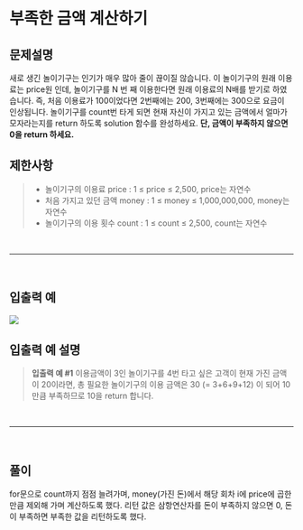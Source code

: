 # 부족한 금액 계산하기

## 문제설명

새로 생긴 놀이기구는 인기가 매우 많아 줄이 끊이질 않습니다.
이 놀이기구의 원래 이용료는 price원 인데,
놀이기구를 N 번 째 이용한다면 원래 이용료의 N배를 받기로 하였습니다.
즉, 처음 이용료가 100이었다면
2번째에는 200, 3번째에는 300으로 요금이 인상됩니다.
놀이기구를 count번 타게 되면 현재 자신이 가지고 있는 금액에서 얼마가 모자라는지를 return 하도록 solution 함수를 완성하세요.
**단, 금액이 부족하지 않으면 0을 return 하세요.**

## 제한사항

> - 놀이기구의 이용료 price : 1 ≤ price ≤ 2,500, price는 자연수
> - 처음 가지고 있던 금액 money : 1 ≤ money ≤ 1,000,000,000, money는 자연수
> - 놀이기구의 이용 횟수 count : 1 ≤ count ≤ 2,500, count는 자연수

<br>

---

<br>

## 입출력 예

![](https://images.velog.io/images/kk5448599/post/69396968-60e7-4bce-a7b3-0fddd03e0873/image.png)

## 입출력 예 설명

> **입출력 예 #1**
> 이용금액이 3인 놀이기구를 4번 타고 싶은 고객이 현재 가진 금액이 20이라면, 총 필요한 놀이기구의 이용 금액은 30 (= 3+6+9+12) 이 되어 10만큼 부족하므로 10을 return 합니다.

<br>

---

<br>

## 풀이

for문으로 count까지 점점 늘려가며, money(가진 돈)에서 해당 회차 i에 price에 곱한 만큼 제외해 가며 계산하도록 했다.
리턴 값은 삼항연산자를 돈이 부족하지 않으면 0, 돈이 부족하면 부족한 값을 리턴하도록 했다.
